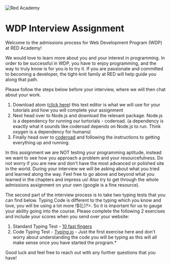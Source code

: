 ![Red Academy](https://www.redacademy.com/wp-content/uploads/2016/02/logo_header.png)

# WDP Interview Assignment

Welcome to the admissions process for Web Development Program (WDP) at RED Academy! 
  
We would love to learn more about you and your interest in programming. In order to be successful in WDP, you have to enjoy programming, and the way to truly know is for you is to try it. If you are passionate and committed to becoming a developer, the tight-knit family at RED will help guide you along that path. 

Please follow the steps below before your interview, where we will then chat about your work.
 1. Download atom ([click here](https://atom.io/)) this text editor is what we will use for your tutorials and how you will complete your assignment
 2. Next head over to Node.js and download the relevant package. Node.js is a dependency for running our turtorials - coderoad. (a dependency is exactly what it sounds like coderoad depends on Node.js to run. Think oxygen is a dependency for humans)
 3. Finally head over to [coderoad](https://coderoad.github.io/) and following the instructions to getting everything up and running.

In this assignment we are NOT testing your programming aptitude, instead we want to see how you approach a problem and your resourcefulness. Do not worry if you are new and don't have the most advanced or polished site in the world. During your interview we will be asking about what you tried and learned along the way. Feel free to go above and beyond what you learned in the chapters and impress us! Also try to get through the whole admissions assignment on your own (google is a fine resource).

The second part of the interview process is to take two typing tests that you can find below. Typing Code is different to the typing which you know and love, you will be using a lot more !${[;)?>. So it is important for us to gauge your ability going into the course. Please complete the following 2 exercises and include your scores when you send over your website:

1. Standard Typing Test - [10 fast fingers](http://10fastfingers.com/typing-test/english)
2. Code Typing Test - [Typing.io](https://typing.io/) - Just the first exercise here and don't worry about understanding the code you will be typing as this will all make sense once you have started the program.*


Good luck and feel free to reach out with any further questions that you have!

